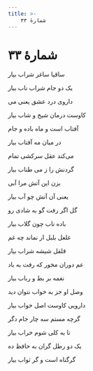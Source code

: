 ```yaml
---
title: >-
    شمارهٔ ۳۳
---
```

# شمارهٔ ۳۳

<div class="b" id="bn1"><div class="m1"><p>ساقیا ساغر شراب بیار</p></div>
<div class="m2"><p>یک دو جام شراب ناب بیار</p></div></div>
<div class="b" id="bn2"><div class="m1"><p>داروی درد عشق یعنی می</p></div>
<div class="m2"><p>کاوست درمان شیخ و شاب بیار</p></div></div>
<div class="b" id="bn3"><div class="m1"><p>آفتاب است و ماه باده و جام</p></div>
<div class="m2"><p>در میان مه آفتاب بیار</p></div></div>
<div class="b" id="bn4"><div class="m1"><p>می‌کند عقل سرکشی تمام</p></div>
<div class="m2"><p>گردنش را ز می طناب بیار</p></div></div>
<div class="b" id="bn5"><div class="m1"><p>بزن این آتش مرا آبی</p></div>
<div class="m2"><p>یعنی آن آتش چو آب بیار</p></div></div>
<div class="b" id="bn6"><div class="m1"><p>گل اگر رفت گو به شادی رو</p></div>
<div class="m2"><p>باده ناب چون گلاب بیار</p></div></div>
<div class="b" id="bn7"><div class="m1"><p>غلغل بلبل ار نماند چه غم</p></div>
<div class="m2"><p>قلقل شیشه شراب بیار</p></div></div>
<div class="b" id="bn8"><div class="m1"><p>عم دوران مخور که رفت به باد</p></div>
<div class="m2"><p>نغمه بر بط و رباب بیار</p></div></div>
<div class="b" id="bn9"><div class="m1"><p>وصل او جز به خواب نتوان دید</p></div>
<div class="m2"><p>دارویی کاوست اصل خواب بیار</p></div></div>
<div class="b" id="bn10"><div class="m1"><p>گرچه مستم سه چار جام دگر</p></div>
<div class="m2"><p>تا به کلی شوم خراب بیار</p></div></div>
<div class="b" id="bn11"><div class="m1"><p>یک دو رطل گران به حافظ ده</p></div>
<div class="m2"><p>گرگناه است و گر ثواب بیار</p></div></div>
